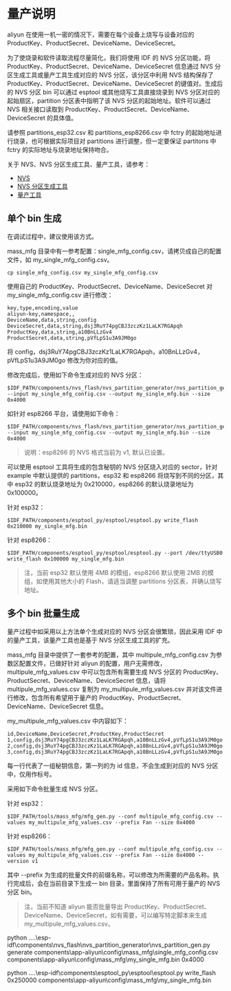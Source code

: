 # 量产说明
aliyun 在使用一机一密的情况下，需要在每个设备上烧写与设备对应的 ProductKey、ProductSecret、DeviceName、DeviceSecret。

为了使烧录和软件读取流程尽量简化，我们将使用 IDF 的 NVS 分区功能，将 ProductKey、ProductSecret、DeviceName、DeviceSecret 信息通过 NVS 分区生成工具或量产工具生成对应的 NVS 分区，该分区中利用 NVS 结构保存了 ProductKey、ProductSecret、DeviceName、DeviceSecret 的键值对。生成后的 NVS 分区 bin 可以通过 esptool 或其他烧写工具直接烧录到 NVS 分区对应的起始扇区，partition 分区表中指明了该 NVS 分区的起始地址。软件可以通过 NVS 相关接口读取到 ProductKey、ProductSecret、DeviceName、DeviceSecret 的具体值。

请参照 partitions_esp32.csv 和 partitions_esp8266.csv 中 fctry 的起始地址进行烧录，也可根据实际项目对 partitions 进行调整，但一定要保证 partitons 中 fctry 的实际地址与烧录地址保持吻合。

关于 NVS、NVS 分区生成工具、量产工具，请参考：
- [NVS](https://docs.espressif.com/projects/esp-idf/en/latest/api-reference/storage/nvs_flash.html)
- [NVS 分区生成工具](https://docs.espressif.com/projects/esp-idf/en/latest/api-reference/storage/nvs_partition_gen.html)
- [量产工具](https://docs.espressif.com/projects/esp-idf/en/latest/api-reference/storage/mass_mfg.html)

## 单个 bin 生成
在调试过程中，建议使用该方式。

mass_mfg 目录中有一参考配置：single_mfg_config.csv，请拷贝成自己的配置文件，如 my_single_mfg_config.csv。
```
cp single_mfg_config.csv my_single_mfg_config.csv
```

使用自己的 ProductKey、ProductSecret、DeviceName、DeviceSecret 对 my_single_mfg_config.csv 进行修改：
```
key,type,encoding,value
aliyun-key,namespace,,
DeviceName,data,string,config
DeviceSecret,data,string,dsj3RuY74pgCBJ3zczKz1LaLK7RGApqh
ProductKey,data,string,a10BnLLzGv4
ProductSecret,data,string,pVfLpS1u3A9JM0go
```

将 config，dsj3RuY74pgCBJ3zczKz1LaLK7RGApqh，a10BnLLzGv4，pVfLpS1u3A9JM0go 修改为你对应的值。

修改完成后，使用如下命令生成对应的 NVS 分区：
```
$IDF_PATH/components/nvs_flash/nvs_partition_generator/nvs_partition_gen.py --input my_single_mfg_config.csv --output my_single_mfg.bin --size 0x4000
```
如针对 esp8266 平台，请使用如下命令：
```
$IDF_PATH/components/nvs_flash/nvs_partition_generator/nvs_partition_gen.py --input my_single_mfg_config.csv --output my_single_mfg.bin --size 0x4000
```
> 说明：esp8266 的 NVS 格式当前为 v1, 默认已设置。

可以使用 esptool 工具将生成的包含秘钥的 NVS 分区烧入对应的 sector，针对 example 中默认提供的 partitions，esp32 和 esp8266 将烧写到不同的分区，其中 esp32 的默认烧录地址为 0x210000，esp8266 的默认烧录地址为 0x100000。

针对 esp32：
```
$IDF_PATH/components/esptool_py/esptool/esptool.py write_flash 0x210000 my_single_mfg.bin
```

针对 esp8266：
```
$IDF_PATH/components/esptool_py/esptool/esptool.py --port /dev/ttyUSB0 write_flash 0x100000 my_single_mfg.bin
```

> 注，当前 esp32 默认使用 4MB 的模组，esp8266 默认使用 2MB 的模组，如使用其他大小的 Flash，请适当调整 partitions 分区表，并确认烧写地址。

## 多个 bin 批量生成
量产过程中如采用以上方法单个生成对应的 NVS 分区会很繁琐，因此采用 IDF 中的量产工具，该量产工具也是基于 NVS 分区生成工具的扩充。

mass_mfg 目录中提供了一套参考的配置，其中 multipule_mfg_config.csv 为参数区配置文件，已做好针对 aliyun 的配置，用户无需修改，multipule_mfg_values.csv 中可以包含所有需要生成 NVS 分区的 ProductKey、ProductSecret、DeviceName、DeviceSecret 信息，请将 multipule_mfg_values.csv 复制为 my_multipule_mfg_values.csv 并对该文件进行修改，包含所有希望用于量产的 ProductKey、ProductSecret、DeviceName、DeviceSecret 信息。

my_multipule_mfg_values.csv 中内容如下：
```
id,DeviceName,DeviceSecret,ProductKey,ProductSecret
1,config,dsj3RuY74pgCBJ3zczKz1LaLK7RGApqh,a10BnLLzGv4,pVfLpS1u3A9JM0go
2,config,dsj3RuY74pgCBJ3zczKz1LaLK7RGApqh,a10BnLLzGv4,pVfLpS1u3A9JM0go
3,config,dsj3RuY74pgCBJ3zczKz1LaLK7RGApqh,a10BnLLzGv4,pVfLpS1u3A9JM0go
```

每一行代表了一组秘钥信息，第一列的为 id 信息，不会生成到对应的 NVS 分区中，仅用作标号。

采用如下命令批量生成 NVS 分区。

针对 esp32：
```
$IDF_PATH/tools/mass_mfg/mfg_gen.py --conf multipule_mfg_config.csv --values my_multipule_mfg_values.csv --prefix Fan --size 0x4000
```

针对 esp8266：
```
$IDF_PATH/tools/mass_mfg/mfg_gen.py --conf multipule_mfg_config.csv --values my_multipule_mfg_values.csv --prefix Fan --size 0x4000 --version v1
```

其中 --prefix 为生成的批量文件的前缀名称，可以修改为所需要的产品名称。执行完成后，会在当前目录下生成一 bin 目录，里面保持了所有可用于量产的 NVS 分区 bin。

> 注，当前不知道 aliyun 能否批量导出 ProductKey、ProductSecret、DeviceName、DeviceSecret，如有需要，可以编写特定脚本来生成 my_multipule_mfg_values.csv。

python ..\..\esp-idf\components\nvs_flash\nvs_partition_generator\nvs_partition_gen.py generate components\app-aliyun\config\mass_mfg\single_mfg_config.csv components\app-aliyun\config\mass_mfg\my_single_mfg.bin 0x4000

python ..\..\esp-idf\components\esptool_py\esptool\esptool.py write_flash 0x250000 components\app-aliyun\config\mass_mfg\my_single_mfg.bin
